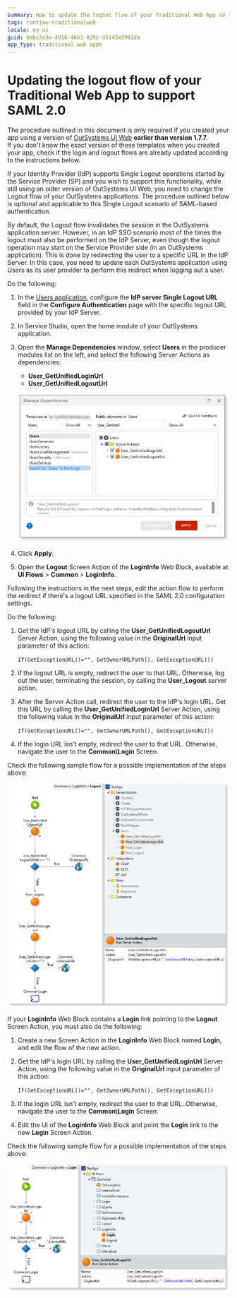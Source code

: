 ```yaml
---
summary: How to update the logout flow of your Traditional Web App so that it supports SAML-based end user authentication methods.
tags: runtime-traditionalweb
locale: en-us
guid: 6ebc3a3e-4916-46b3-829c-a5143a5991da
app_type: traditional web apps
---
```


# Updating the logout flow of your Traditional Web App to support SAML 2.0

<div class="info" markdown="1">

The procedure outlined in this document is only required if you created your app using a version of [OutSystems UI Web](https://www.outsystems.com/forge/component-overview/4143/outsystems-ui-web) **earlier than version 1.7.7**.  
If you don't know the exact version of these templates when you created your app, check if the login and logout flows are already updated according to the instructions below.

</div>

If your Identity Provider (IdP) supports Single Logout operations started by the Service Provider (SP) and you wish to support this functionality, while still using an older version of OutSystems UI Web, you need to change the Logout flow of your OutSystems applications. The procedure outlined below is optional and applicable to this Single Logout scenario of SAML-based authentication.

By default, the Logout flow invalidates the session in the OutSystems application server. However, in an IdP SSO scenario most of the times the logout must also be performed on the IdP Server, even though the logout operation may start on the Service Provider side (in an OutSystems application). This is done by redirecting the user to a specific URL in the IdP Server. In this case, you need to update each OutSystems application using Users as its user provider to perform this redirect when logging out a user.

Do the following:

1. In the [Users application](https://success.outsystems.com/Documentation/11/Developing_an_Application/Secure_the_Application/End_User_Management/Access_the_Users_application), configure the **IdP server Single Logout URL** field in the **Configure Authentication** page with the specific logout URL provided by your IdP Server.

1. In Service Studio, open the home module of your OutSystems application.

1. Open the **Manage Dependencies** window, select **Users** in the producer modules list on the left, and select the following Server Actions as dependencies:

    * **User\_GetUnifiedLoginUrl**
    * **User\_GetUnifiedLogoutUrl**

    ![Add dependency to two Server Actions from the Users Module](images/saml-reactive-manage-dependencies-ss.png)

1. Click **Apply**.

1. Open the **Logout** Screen Action of the **LoginInfo** Web Block, available at **UI Flows** > **Common** > **LoginInfo**.

Following the instructions in the next steps, edit the action flow to perform the redirect if there's a logout URL specified in the SAML 2.0 configuration settings.

Do the following:

1. Get the IdP's logout URL by calling the **User_GetUnifiedLogoutUrl** Server Action, using the following value in the **OriginalUrl** input parameter of this action:

    `If(GetExceptionURL()="", GetOwnerURLPath(), GetExceptionURL())`

1. if the logout URL is empty, redirect the user to that URL. Otherwise, log out the user, terminating the session, by calling the **User_Logout** server action.

1. After the Server Action call, redirect the user to the IdP's login URL. Get this URL by calling the **User_GetUnifiedLoginUrl** Server Action, using the following value in the **OriginalUrl** input parameter of this action:

    `If(GetExceptionURL()="", GetOwnerURLPath(), GetExceptionURL())`

1. If the login URL isn't empty, redirect the user to that URL. Otherwise, navigate the user to the **Common\Login** Screen.

Check the following sample flow for a possible implementation of the steps above:

![Sample implementation of an updated Logout flow](images/saml-trad-web-logout-flow-details-ss.png)

If your **LoginInfo** Web Block contains a **Login** link pointing to the **Logout** Screen Action, you must also do the following:

1. Create a new Screen Action in the **LoginInfo** Web Block named **Login**, and edit the flow of the new action.

1. Get the IdP's login URL by calling the **User_GetUnifiedLoginUrl** Server Action, using the following value in the **OriginalUrl** input parameter of this action:

    `If(GetExceptionURL()="", GetOwnerURLPath(), GetExceptionURL())`

1. If the login URL isn't empty, redirect the user to that URL. Otherwise, navigate the user to the **Common\Login** Screen.

1. Edit the UI of the **LoginInfo** Web Block and point the **Login** link to the new **Login** Screen Action.

Check the following sample flow for a possible implementation of the steps above:

![Updated flow of LoginInfo > Login Screen Action](images/saml-trad-web-login-flow-details-ss.png)

